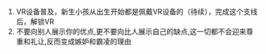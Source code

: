 1. VR设备普及，新生小孩从出生开始都是佩戴VR设备的（待续），完成这个支线后，解锁VR
2. 不要向别人展示你的优点,更不要向比人展示自己的缺点,这一切都不会迎来尊重和礼让,反而变成嫉妒和霸凌的理由